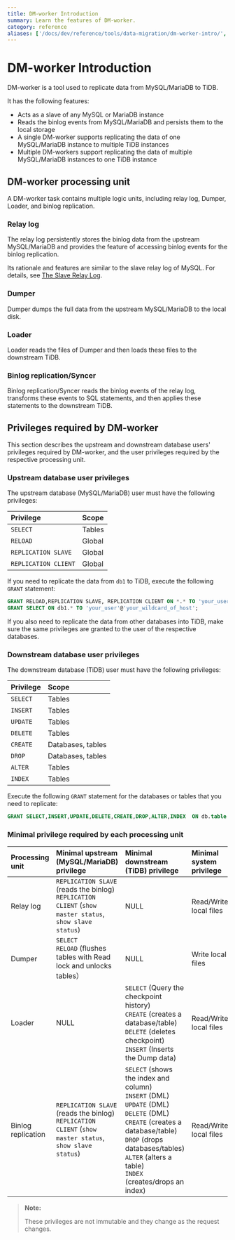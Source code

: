 ```yaml
---
title: DM-worker Introduction
summary: Learn the features of DM-worker.
category: reference
aliases: ['/docs/dev/reference/tools/data-migration/dm-worker-intro/','/docs/v3.1/reference/tools/data-migration/dm-worker-intro/','/docs/v3.0/reference/tools/data-migration/dm-worker-intro/','/docs/v2.1/reference/tools/data-migration/dm-worker-intro/']
---
```


# DM-worker Introduction

DM-worker is a tool used to replicate data from MySQL/MariaDB to TiDB.

It has the following features:

- Acts as a slave of any MySQL or MariaDB instance
- Reads the binlog events from MySQL/MariaDB and persists them to the local storage
- A single DM-worker supports replicating the data of one MySQL/MariaDB instance to multiple TiDB instances
- Multiple DM-workers support replicating the data of multiple MySQL/MariaDB instances to one TiDB instance

## DM-worker processing unit

A DM-worker task contains multiple logic units, including relay log, Dumper, Loader, and binlog replication.

### Relay log

The relay log persistently stores the binlog data from the upstream MySQL/MariaDB and provides the feature of accessing binlog events for the binlog replication.

Its rationale and features are similar to the slave relay log of MySQL. For details, see [The Slave Relay Log](https://dev.mysql.com/doc/refman/5.7/en/slave-logs-relaylog.html).

### Dumper

Dumper dumps the full data from the upstream MySQL/MariaDB to the local disk.

### Loader

Loader reads the files of Dumper and then loads these files to the downstream TiDB.

### Binlog replication/Syncer

Binlog replication/Syncer reads the binlog events of the relay log, transforms these events to SQL statements, and then applies these statements to the downstream TiDB.

## Privileges required by DM-worker

This section describes the upstream and downstream database users' privileges required by DM-worker, and the user privileges required by the respective processing unit.

### Upstream database user privileges

The upstream database (MySQL/MariaDB) user must have the following privileges:

| Privilege | Scope |
|:----|:----|
| `SELECT` | Tables |
| `RELOAD` | Global |
| `REPLICATION SLAVE` | Global |
| `REPLICATION CLIENT` | Global |

If you need to replicate the data from `db1` to TiDB, execute the following `GRANT` statement:

```sql
GRANT RELOAD,REPLICATION SLAVE, REPLICATION CLIENT ON *.* TO 'your_user'@'your_wildcard_of_host'
GRANT SELECT ON db1.* TO 'your_user'@'your_wildcard_of_host';
```

If you also need to replicate the data from other databases into TiDB, make sure the same privileges are granted to the user of the respective databases.

### Downstream database user privileges

The downstream database (TiDB) user must have the following privileges:

| Privilege | Scope |
|:----|:----|
| `SELECT` | Tables |
| `INSERT` | Tables |
| `UPDATE` | Tables |
| `DELETE` | Tables |
| `CREATE` | Databases, tables |
| `DROP` | Databases, tables |
| `ALTER` | Tables |
| `INDEX` | Tables |

Execute the following `GRANT` statement for the databases or tables that you need to replicate:

```sql
GRANT SELECT,INSERT,UPDATE,DELETE,CREATE,DROP,ALTER,INDEX  ON db.table TO 'your_user'@'your_wildcard_of_host';
```

### Minimal privilege required by each processing unit

| Processing unit | Minimal upstream (MySQL/MariaDB) privilege | Minimal downstream (TiDB) privilege | Minimal system privilege |
|:----|:--------------------|:------------|:----|
| Relay log | `REPLICATION SLAVE` (reads the binlog)<br>`REPLICATION CLIENT` (`show master status`, `show slave status`) | NULL | Read/Write local files |
| Dumper | `SELECT`<br>`RELOAD` (flushes tables with Read lock and unlocks tables）| NULL | Write local files |
| Loader | NULL | `SELECT` (Query the checkpoint history)<br>`CREATE` (creates a database/table)<br>`DELETE` (deletes checkpoint)<br>`INSERT` (Inserts the Dump data) | Read/Write local files |
| Binlog replication | `REPLICATION SLAVE` (reads the binlog)<br>`REPLICATION CLIENT` (`show master status`, `show slave status`) | `SELECT` (shows the index and column)<br>`INSERT` (DML)<br>`UPDATE` (DML)<br>`DELETE` (DML)<br>`CREATE` (creates a database/table)<br>`DROP` (drops databases/tables)<br>`ALTER` (alters a table)<br>`INDEX` (creates/drops an index)| Read/Write local files |

> **Note:**
>
> These privileges are not immutable and they change as the request changes.
